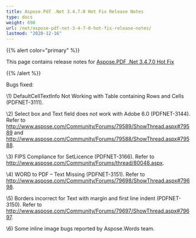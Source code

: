 ```yaml
---
title: Aspose.Pdf .Net 3.4.7.0 Hot Fix Release Notes
type: docs
weight: 690
url: /net/aspose-pdf-net-3-4-7-0-hot-fix-release-notes/
lastmod: "2020-12-16"
---
```


{{% alert color="primary" %}} 

This page contains release notes for [Aspose.PDF .Net 3.4.7.0 Hot Fix](http://www.aspose.com/downloads/pdf/net/new-releases/aspose.pdf-.net-3.4.7.0-hot-fix/)

{{% /alert %}} 

Bugs fixed: 

\1) DefaultCellTextInfo Not Working with Table containing Rows and Cells (PDFNET-3111). 

\2) Select box and Text field does not work with Adobe 6.0 (PDFNET-3144). Refer to <http://www.aspose.com/Community/Forums/79589/ShowThread.aspx#79589> and <http://www.aspose.com/Community/Forums/79588/ShowThread.aspx#79588>. 

\3) FIPS Compliance for SetLicence (PDFNET-3166). Refer to <http://www.aspose.com/Community/Forums/thread/80048.aspx>. 

\4) WORD to PDF – Text Missing (PDFNET-3151). Refer to <http://www.aspose.com/Community/Forums/79698/ShowThread.aspx#79698>. 

\5) Borders incorrect for Text with margin and first line indent (PDFNET-3150). Refer to <http://www.aspose.com/Community/Forums/79697/ShowThread.aspx#79697>. 

\6) Some inline image bugs reported by Aspose.Words team. 
